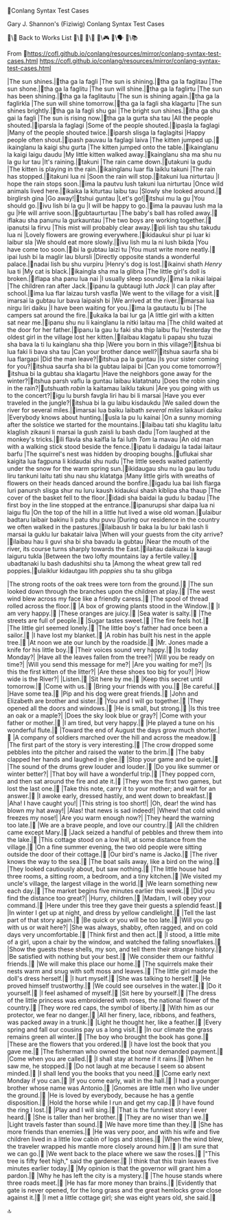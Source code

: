 📛Conlang Syntax
Test Cases

Gary J. Shannon's (Fiziwig)
Conlang Syntax Test Cases

🔗\💬 Back to Works List
🔗\📖
🔗\🌳
🔗\🎮
🔗\🗣️
🔗\📚

From 🔗https://cofl.github.io/conlang/resources/mirror/conlang-syntax-test-cases.html https://cofl.github.io/conlang/resources/mirror/conlang-syntax-test-cases.html

|The sun shines.|🎏tha ga la fagli
|The sun is shining.|🎏tha ga la faglitau
|The sun shone.|🎏tha ga la faglitu
|The sun will shine.|🎏tha ga la faglirtu
|The sun has been shining.|🎏tha ga la faglitautu
|The sun is shining again.|🎏tha ga la faglirkla
|The sun will shine tomorrow.|🎏tha ga la fagli sha klagartu
|The sun shines brightly.|🎏tha ga la fagli shu gai
|The bright sun shines.|🎏itha ga shu gai la fagli
|The sun is rising now.|🎏tha ga la gurta sha tau
|All the people shouted.|🎏iparsla la faglagi
|Some of the people shouted.|🎏ipasla la faglagi
|Many of the people shouted twice.|🎏iparsh slisga la faglagitsi
|Happy people often shout.|🎏ipash pauvau la faglagi laiva
|The kitten jumped up.|🎏ikainglanu la kaigi shu gurta
|The kitten jumped onto the table.|🎏ikainglanu la kaigi laigu daudu
|My little kitten walked away.|🎏kainglanu sha ma shu nu la gu lur tau
|It's raining.|🎏takuni
|The rain came down.|🎏utakuni la gudu
|The kitten is playing in the rain.|🎏ikainglanu luar fla laiklu takuni
|The rain has stopped.|🎏itakuni lua ni
|Soon the rain will stop.|🎏itakuni lua nirturtau
|I hope the rain stops soon.|🎏ima la pautvu lush takuni lua nirturtau
|Once wild animals lived here.|🎏ikaika la kiturtau laibu tau
|Slowly she looked around.|🎏birglirsh gina
|Go away!|🎏tshui guntau
|Let's go!|🎏itshui mu la gu
|You should go.|🎏ivu lish bi la gu
|I will be happy to go.|🎏ima la pauvau lush ma la gu
|He will arrive soon.|🎏gubtaurturtau
|The baby's ball has rolled away.|🎏iflakau sha panunu la gurkauntau
|The two boys are working together.|🎏ipanutsi la firvu
|This mist will probably clear away.|🎏ipli lish tau shu takudu lua ni
|Lovely flowers are growing everywhere.|🎏ikidaukui shur pi luar ki laibur sla
|We should eat more slowly.|🎏ivu lish mu la ni lush bikda
|You have come too soon.|🎏ibi la gubtau laizi tu
|You must write more neatly.|🎏ipai lush bi la maglir lau blursli
|Directly opposite
stands a wonderful palace.|🎏nadai lish bu shu vurpiru
|Henry's dog is lost.|🎏ikainvi shath _Henry_ lua ti
|My cat is black.|🎏ikaingla sha ma la glibna
|The little girl's doll is broken.|🎏iflapa sha panu lua nai
|I usually sleep soundly.|🎏ima la nikai laipai
|The children ran after Jack.|🎏ipanu la gubtaugi luth _Jack_
|I can play after school.|🎏ima lua flar laizau tursh vasfla
|We went to the village for a visit.|🎏imarsai la gubtau lur bava laipaish bi
|We arrived at the river.|🎏imarsai lua nirgu liri daiku
|I have been waiting for you.|🎏ima la gautautu lu bi
|The campers sat around the fire.|🎏ukaika la bai lur ga
|A little girl with a kitten sat near me.|🎏ipanu shu nu li kainglanu la nitki laitau ma
|The child waited at the door for her father.|🎏ipanu la gau lu faki sha thip laibu flu
|Yesterday the oldest girl
in the village lost her kitten.|🎏ilaibau klagatu li papau shu tuzai
sha bava la ti lu kainglanu sha thip
|Were you born in this village?|🎏itshua bi lua faki li bava sha tau
|Can your brother dance well?|🎏itshua saurfa sha bi lua flargapi
|Did the man leave?|🎏itshua pa la guntau
|Is your sister coming for you?|🎏itshua saurfa sha bi la gubtau laipai bi
|Can you come tomorrow?|🎏itshua bi la gubtau sha klagartu
|Have the neighbors gone away for the winter?|🎏itshua parsh vaflu la guntau laibau klatatnatu
|Does the robin sing in the rain?|🎏utshuath _robin_ la kaitamau laiklu takuni
|Are you going with us to the concert?|🎏igu lu bursh favgla liri hau bi li marsai
|Have you ever traveled in the jungle?|🎏itshua bi la gu laibu kisdaukdu
|We sailed down the river for several miles.|🎏imarsai lua baiku laibath _several miles_ laikauri daiku
|Everybody knows about hunting.|🎏usla la pu lu kainai
|On a sunny morning after the solstice
we started for the mountains.|🎏ilaibau tati shu klaglitu laitu klaglish zikauni li marsai la gush zaisli lu bash dadu
|Tom laughed at the monkey's tricks.|🎏ili flavla sha kaifla la fai luth _Tom_ la mavau
|An old man with a walking stick
stood beside the fence.|🎏ipatu li dadaigu la tadai laitaur barfu
|The squirrel's nest was hidden
by drooping boughs.|🎏uflukai shar kaigita lua fagpuna li kidaudai shu nudu
|The little seeds waited patiently
under the snow for the warm spring sun.|🎏ikidaugau shu nu la gau lau tudu liru tankuni laitu tati shu nau shu klatatga
|Many little girls with wreaths of flowers
on their heads danced around the bonfire.|🎏igadu lua bai lish flarga luri panursh slisga shur nu luru kaush kidaukui shash kiblipa sha thaup
|The cover of the basket fell to the floor.|🎏idadi sha baidai la gudu lu badau
|The first boy in the line
stopped at the entrance.|🎏ipanurupsi shar daipa lua ni laigu flu
|On the top of the hill
in a little hut
lived a wise old woman.|🎏ulaibur badtaru laibair bakinu li patu shu puvu
|During our residence in the country
we often walked in the pastures.|🎏ilaibaush lir baka la bu lur baki lash li marsai la guklu lur bakatair laiva
|When will your guests from the city arrive?|🎏ilaibau hau li guvi sha bi sha bavadu la gubtau
|Near the mouth of the river,
its course turns sharply towards the East.|🎏ilaitau daikuzai la kaugi laiguru tukla
|Between the two lofty mountains
lay a fertile valley.|🎏ubadtanaki lu bash dadushitsi shu ta
|Among the wheat grew tall red poppies.|🎏ulaiklur kidautgau lith _poppies_ shu ta shu glibga

|The strong roots of the oak trees
were torn from the ground.|🎏
|The sun looked down
through the branches
upon the children at play.|🎏
|The west wind blew
across my face
like a friendly caress.|🎏
|The spool of thread rolled across the floor.|🎏
|A box of growing plants stood in the Window.|🎏
|I am very happy.|🎏
|These oranges are juicy.|🎏
|Sea water is salty.|🎏
|The streets are full of people.|🎏
|Sugar tastes sweet.|🎏
|The fire feels hot.|🎏
|The little girl seemed lonely.|🎏
|The little boy's father
had once been a sailor.|🎏
|I have lost my blanket.|🎏
|A robin has built his nest in the apple tree.|🎏
|At noon we ate our lunch by the roadside.|🎏
|Mr. Jones made a knife for his little boy.|🎏
|Their voices sound very happy.|🎏
|Is today Monday?|
|Have all the leaves fallen from the tree?|
|Will you be ready on time?|
|Will you send this message for me?|
|Are you waiting for me?|
|Is this the first kitten of the litter?|
|Are these shoes too big for you?|
|How wide is the River?|
|Listen.|🎏
|Sit here by me.|🎏
|Keep this secret until tomorrow.|🎏
|Come with us.|🎏
|Bring your friends with you.|🎏
|Be careful.|🎏
|Have some tea.|🎏
|Pip and his dog were great friends.|🎏
|John and Elizabeth are brother and sister.|🎏
|You and I will go together.|🎏
|They opened all the doors and windows.|🎏
|He is small, but strong.|🎏
|Is this tree an oak or a maple?|
|Does the sky look blue or gray?|
|Come with your father or mother.|🎏
|I am tired, but very happy.|🎏
|He played a tune on his wonderful flute.|🎏
|Toward the end of August
the days grow much shorter.|🎏
|A company of soldiers marched
over the hill and across the meadow.|🎏
|The first part of the story is very interesting.|🎏
|The crow dropped some pebbles
into the pitcher and raised the water to the brim.|🎏
|The baby clapped her hands and laughed in glee.|🎏
|Stop your game and be quiet.|🎏
|The sound of the drums grew louder and louder.|🎏
|Do you like summer or winter better?|
|That boy will have a wonderful trip.|🎏
|They popped corn,
and then sat around the fire and ate it.|🎏
|They won the first two games,
but lost the last one.|🎏
|Take this note, carry it to your mother;
and wait for an answer.|🎏
|I awoke early, dressed hastily,
and went down to breakfast.|🎏
|Aha! I have caught you!|
|This string is too short!|
|Oh, dear! the wind has blown my hat away!|
|Alas! that news is sad indeed!|
|Whew! that cold wind freezes my nose!|
|Are you warm enough now?|
|They heard the warning too late.|🎏
|We are a brave people, and love our country.|🎏
|All the children came except Mary.|🎏
|Jack seized a handful of pebbles
and threw them into the lake.|🎏
|This cottage stood on a low hill,
at some distance from the village.|🎏
|On a fine summer evening,
the two old people were sitting
outside the door of their cottage.|🎏
|Our bird's name is Jacko.|🎏
|The river knows the way to the sea.|🎏
|The boat sails away, like a bird on the wing.|🎏
|They looked cautiously about, but saw nothing.|🎏
|The little house had three rooms,
a sitting room, a bedroom, and a tiny kitchen.|🎏
|We visited my uncle's village,
the largest village in the world.|🎏
|We learn something new each day.|🎏
|The market begins five minutes earlier this week.|🎏
|Did you find the distance too great?|
|Hurry, children.|🎏
|Madam, I will obey your command.|🎏
|Here under this tree
they gave their guests a splendid feast.|🎏
|In winter I get up at night,
and dress by yellow candlelight.|🎏
|Tell the last part of that story again.|🎏
|Be quick or you will be too late.|🎏
|Will you go with us or wait here?|
|She was always, shabby, often ragged,
and on cold days very uncomfortable.|🎏
|Think first and then act.|🎏
|I stood, a little mite of a girl,
upon a chair by the window,
and watched the falling snowflakes.|🎏
|Show the guests these shells, my son,
and tell them their strange history.|🎏
|Be satisfied with nothing but your best.|🎏
|We consider them our faithful friends.|🎏
|We will make this place our home.|🎏
|The squirrels make their nests warm
and snug with soft moss and leaves.|🎏
|The little girl made the doll's dress herself.|🎏
|I hurt myself.|🎏
|She was talking to herself.|🎏
|He proved himself trustworthy.|🎏
|We could see ourselves in the water.|🎏
|Do it yourself.|🎏
|I feel ashamed of myself.|🎏
|Sit here by yourself.|🎏
|The dress of the little princess
was embroidered with roses,
the national flower of the country.|🎏
|They wore red caps, the symbol of liberty.|🎏
|With him as our protector, we fear no danger.|🎏
|All her finery, lace, ribbons, and feathers,
was packed away in a trunk.|🎏
|Light he thought her, like a feather.|🎏
|Every spring and fall our cousins pay us a long visit.|🎏
|In our climate the grass remains green all winter.|🎏
|The boy who brought the book has gone.|🎏
|These are the flowers that you ordered.|🎏
|I have lost the book that you gave me.|🎏
|The fisherman who owned the boat now demanded payment.|🎏
|Come when you are called.|🎏
|I shall stay at home if it rains.|🎏
|When he saw me, he stopped.|🎏
|Do not laugh at me because I seem so absent minded.|🎏
|I shall lend you the books that you need.|🎏
|Come early next Monday if you can.|🎏
|If you come early, wait in the hall.|🎏
|I had a younger brother whose name was Antonio.|🎏
|Gnomes are little men who live under the ground.|🎏
|He is loved by everybody,
because he has a gentle disposition.|🎏
|Hold the horse while I run and get my cap.|🎏
|I have found the ring I lost.|🎏
|Play and I will sing.|🎏
|That is the funniest story I ever heard.|🎏
|She is taller than her brother.|🎏
|They are no wiser than we.|🎏
|Light travels faster than sound.|🎏
|We have more time than they.|🎏
|She has more friends than enemies.|🎏
|He was very poor,
and with his wife and five children lived
in a little low cabin of logs and stones.|🎏
|When the wind blew,
the traveler wrapped his mantle
more closely around him.|🎏
|I am sure that we can go.|🎏
|We went back to the place where we saw the roses.|🎏
|"This tree is fifty feet high," said the gardener.|🎏
|I think that this train leaves five minutes earlier today.|🎏
|My opinion is that the governor will grant him a pardon.|🎏
|Why he has left the city is a mystery.|🎏
|The house stands where three roads meet.|🎏
|He has far more money than brains.|🎏
|Evidently that gate is never opened,
for the long grass and the great hemlocks
grow close against it.|🎏
|I met a little cottage girl; she was eight years old, she said.|🎏

🔝
